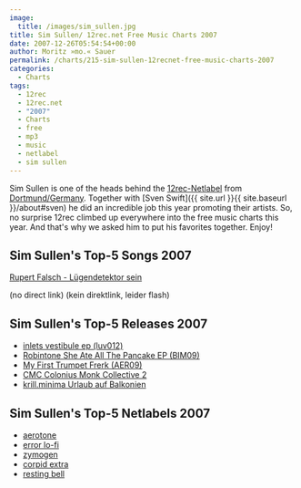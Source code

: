 ```yaml
---
image:
  title: /images/sim_sullen.jpg
title: Sim Sullen/ 12rec.net Free Music Charts 2007
date: 2007-12-26T05:54:54+00:00
author: Moritz »mo.« Sauer
permalink: /charts/215-sim-sullen-12recnet-free-music-charts-2007
categories:
  - Charts
tags:
  - 12rec
  - 12rec.net
  - "2007"
  - Charts
  - free
  - mp3
  - music
  - netlabel
  - sim sullen
---
```

Sim Sullen is one of the heads behind the [12rec-Netlabel](http://12rec.net) from [Dortmund/Germany](http://maps.google.de/maps?f=q&hl=de&geocode=&time=&date=&ttype=&q=Dortmund%2FGermany&ie=UTF8&ll=51.508742,7.470703&spn=19.712995,46.40625&z=5&iwloc=addr&om=1). Together with [Sven Swift]({{ site.url }}{{ site.baseurl }}/about#sven) he did an incredible job this year promoting their artists. So, no surprise 12rec climbed up everywhere into the free music charts this year. And that's why we asked him to put his favorites together. Enjoy!<!--more-->

## Sim Sullen's Top-5 Songs 2007

[Rupert Falsch - Lügendetektor sein](http://www.virb.com/rupertfalsch)
  
(no direct link) (kein direktlink, leider flash)

## Sim Sullen's Top-5 Releases 2007

  * <a href="http://www.luvsound.org/release/luv012/" target="_blank">inlets vestibule ep (luv012)</a>
  * <a href="http://www.beatismurder.com/bim09.html" target="_blank">Robintone She Ate All The Pancake EP (BIM09)</a>
  * <a href="http://aerotone.300l600.de/index.php?id=2,73,0,0,1,0" target="_blank">My First Trumpet Frerk (AER09)</a>
  * <a href="http://www.ideology.de/archives/audio000168.php" target="_blank">CMC Colonius Monk Collective 2</a>
  * <a href="http://www.thinner.cc/pages/releases/releases_detail.php?id=thn038" target="_blank">krill.minima Urlaub auf Balkonien</a>

## Sim Sullen's Top-5 Netlabels 2007

  * [aerotone](http://aerotone.300l600.de/)
  * <a href="http://www.error-lofi.com/netlabel/news.html" target="_blank">error lo-fi</a>
  * <a href="http://www.zymogen.net/" target="_blank">zymogen</a>
  * <a href="http://www.corpid-label.de/" target="_blank">corpid extra</a>
  * <a href="http://www.restingbell.net/" target="_blank">resting bell</a>